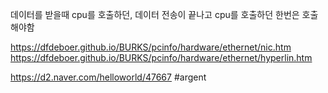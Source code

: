


데이터를 받을때 cpu를 호출하던, 데이터 전송이 끝나고 cpu를 호출하던 한번은 호출해야함

https://dfdeboer.github.io/BURKS/pcinfo/hardware/ethernet/nic.htm
https://dfdeboer.github.io/BURKS/pcinfo/hardware/ethernet/hyperlin.htm

https://d2.naver.com/helloworld/47667
#argent 